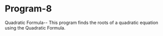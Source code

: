 # Program-8
Quadratic Formula--
This program finds the roots of a quadratic equation using the Quadratic Formula.
